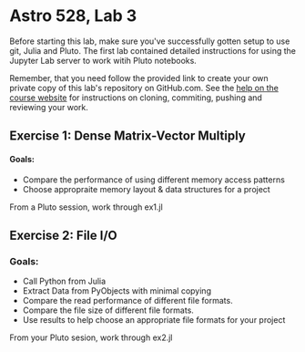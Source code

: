 # Astro 528, Lab 3

Before starting this lab, make sure you've successfully gotten setup to use git, Julia and Pluto.
The first lab contained detailed instructions for using the Jupyter Lab server to work witih Pluto notebooks.  

Remember, that you need follow the provided link to create your own private copy of this lab's repository on GitHub.com.   See the
[help on the course website](https://psuastro528.github.io/tips/submitting/) for instructions on cloning, commiting, pushing and reviewing your work.

## Exercise 1: Dense Matrix-Vector Multiply
#### Goals:  

- Compare the performance of using different memory access patterns
- Choose appropraite memory layout & data structures for a project

From a Pluto session, work through ex1.jl

## Exercise 2: File I/O
### Goals:  

- Call Python from Julia
- Extract Data from PyObjects with minimal copying
- Compare the read performance of different file formats.
- Compare the file size of different file formats.
- Use results to help choose an appropriate file formats for your project

From your Pluto sesion,  work through ex2.jl


